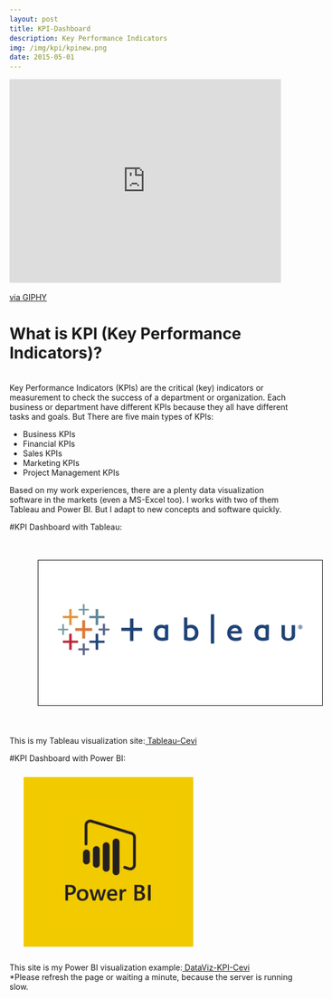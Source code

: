 ```yaml
---
layout: post
title: KPI-Dashboard
description: Key Performance Indicators
img: /img/kpi/kpinew.png
date: 2015-05-01
---
```


<iframe src="https://giphy.com/embed/3oKIPEqDGUULpEU0aQ" width="480" height="360" frameBorder="0" class="giphy-embed" allowFullScreen></iframe><p><a href="https://giphy.com/gifs/cartoon-character-2d-3oKIPEqDGUULpEU0aQ">via GIPHY</a></p>


# What is KPI (Key Performance Indicators)?
<Br>
Key Performance Indicators (KPIs) are the critical (key) indicators or measurement to check the success of a department or organization.
Each business or department have different KPIs because they all have different tasks and goals. But There are five main types of KPIs:


* Business KPIs
* Financial KPIs
* Sales KPIs
* Marketing KPIs
* Project Management KPIs


Based on my work experiences, there are a plenty data visualization software in the markets (even a MS-Excel too). 
I works with two of them Tableau and Power BI. But I adapt to new concepts and software quickly.
<Br>

#KPI Dashboard with Tableau:
 <img class="col one right" src="/img/tableau/tableau.jpg" style="padding:50px">
<Br>
 This is my Tableau visualization site:<a href="https://public.tableau.com/profile/cevi.herdian#!/"> Tableau-Cevi</a>
 
 
 
 #KPI Dashboard with Power BI:
 <img class="col one right" src="/img/powerbi/powerbi.png" style="padding:25px">
<Br>
 This site is my Power BI visualization example:<a href="https://itsmecevi.github.io/dataviz-kpi/"> DataViz-KPI-Cevi</a>
 <Br>
 *Please refresh the page or waiting a minute, because the server is running slow.
 
